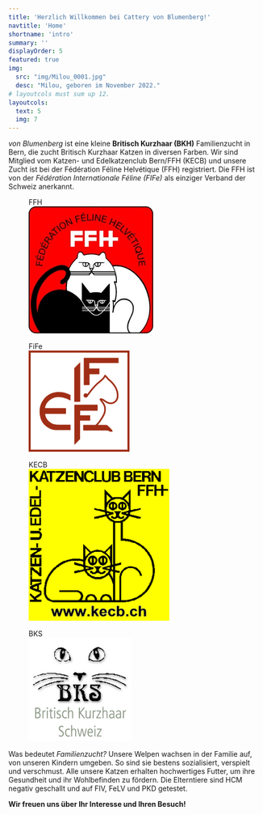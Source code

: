 ```yaml
---
title: 'Herzlich Willkommen bei Cattery von Blumenberg!'
navtitle: 'Home'
shortname: 'intro'
summary: ''
displayOrder: 5
featured: true
img: 
  src: "img/Milou_0001.jpg" 
  desc: "Milou, geboren im November 2022."
# layoutcols must sum up 12.
layoutcols: 
  text: 5
  img: 7
---
```


_von Blumenberg_ ist eine kleine **Britisch Kurzhaar (BKH)** Familienzucht in Bern, die zucht Britisch Kurzhaar Katzen in diversen Farben.
Wir sind Mitglied vom Katzen- und Edelkatzenclub Bern/FFH (KECB) und unsere Zucht ist bei der Fédération Féline Helvétique (FFH) registriert. Die FFH ist von der *Fédération Internationale Féline (FIFe)* als einziger Verband der Schweiz anerkannt.

<div class="container bg-light p-2" >
    <div class="row">
            <figure class="col-sm-3">
                <figcaption>FFH</figcaption>
                <a href="https://www.ffh.ch" target="_blank"><img src="img/FFH_Logo_mittel.jpg" class="img-thumbnail" alt=""></a>
            </figure>
            <figure class="col-sm-3">
                <figcaption>FiFe</figcaption>
                <a href="https://fifeweb.org/" target="_blank"><img src="img/Fife_Logo_mittel.jpg" class="img-thumbnail" alt=""></a>
            </figure>
            <figure class="col-sm-3">
                <figcaption>KECB</figcaption>
                <a href="https://www.kecb.ch" target="_blank"><img src="img/KECB_Logo_gelb.jpg" class="img-thumbnail" alt=""></a>
            </figure>
            <figure class="col-sm-3">
                <figcaption>BKS</figcaption>
                <a href="https://www.britisch-kurzhaar.org" target="_blank"><img src="img/Logog_BKS.jpg" class="img-thumbnail" alt=""></a>
            </figure>
    </div>
</div>

Was bedeutet _Familienzucht?_ Unsere Welpen wachsen in der Familie auf, von unseren Kindern umgeben. So sind sie bestens sozialisiert, verspielt und verschmust. 
Alle unsere Katzen erhalten hochwertiges Futter, um ihre Gesundheit und ihr Wohlbefinden zu fördern. 
Die Elterntiere sind HCM negativ geschallt und auf FIV, FeLV und PKD getestet.

**Wir freuen uns über Ihr Interesse und Ihren Besuch!**